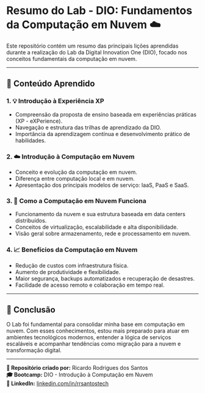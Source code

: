 # Resumo do Lab - DIO: Fundamentos da Computação em Nuvem ☁️

Este repositório contém um resumo das principais lições aprendidas durante a realização do Lab da Digital Innovation One (DIO), focado nos conceitos fundamentais da computação em nuvem.

---

## 🚀 Conteúdo Aprendido

### 1. 💡 Introdução à Experiência XP
- Compreensão da proposta de ensino baseada em experiências práticas (XP - eXPerience).
- Navegação e estrutura das trilhas de aprendizado da DIO.
- Importância da aprendizagem contínua e desenvolvimento prático de habilidades.

### 2. ☁️ Introdução à Computação em Nuvem
- Conceito e evolução da computação em nuvem.
- Diferença entre computação local e em nuvem.
- Apresentação dos principais modelos de serviço: IaaS, PaaS e SaaS.

### 3. 🧠 Como a Computação em Nuvem Funciona
- Funcionamento da nuvem e sua estrutura baseada em data centers distribuídos.
- Conceitos de virtualização, escalabilidade e alta disponibilidade.
- Visão geral sobre armazenamento, rede e processamento em nuvem.

### 4. 📈 Benefícios da Computação em Nuvem
- Redução de custos com infraestrutura física.
- Aumento de produtividade e flexibilidade.
- Maior segurança, backups automatizados e recuperação de desastres.
- Facilidade de acesso remoto e colaboração em tempo real.

---

## 💬 Conclusão

O Lab foi fundamental para consolidar minha base em computação em nuvem. Com esses conhecimentos, estou mais preparado para atuar em ambientes tecnológicos modernos, entender a lógica de serviços escaláveis e acompanhar tendências como migração para a nuvem e transformação digital.

---

**🔗 Repositório criado por:** Ricardo Rodrigues dos Santos  
**🎓 Bootcamp:** DIO - Introdução à Computação em Nuvem  
**💼 LinkedIn:** [linkedin.com/in/rrsantostech](https://linkedin.com/in/rrsantostech)  
